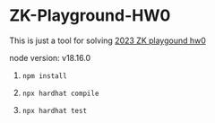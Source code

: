 # ZK-Playground-HW0

This is just a tool for solving [2023 ZK playgound hw0](https://hackmd.io/@ChiHaoLu/zkplayground2-hw0)

node version: v18.16.0

1. `npm install`

2. `npx hardhat compile`

3. `npx hardhat test`